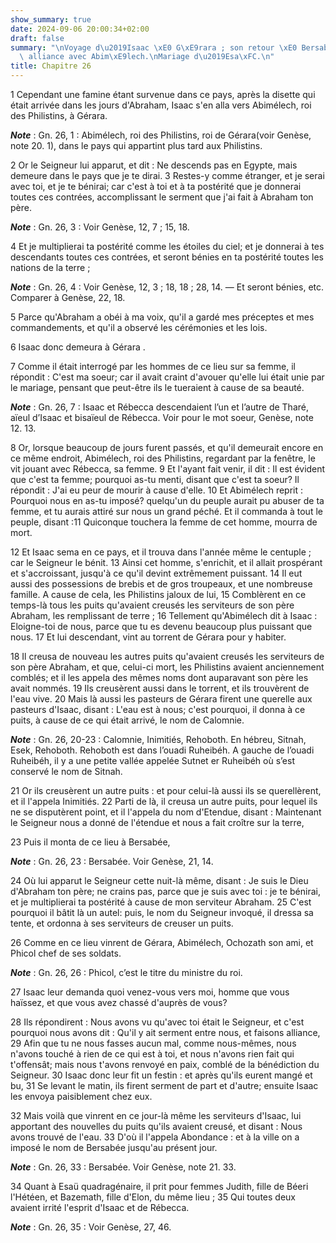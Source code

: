 ```yaml
---
show_summary: true
date: 2024-09-06 20:00:34+02:00
draft: false
summary: "\nVoyage d\u2019Isaac \xE0 G\xE9rara ; son retour \xE0 Bersab\xE9e ; son\
  \ alliance avec Abim\xE9lech.\nMariage d\u2019Esa\xFC.\n"
title: Chapitre 26
---
```





1 Cependant une famine étant survenue dans ce pays, après la disette qui était arrivée dans les jours d'Abraham, Isaac s'en alla vers Abimélech, roi des Philistins, à Gérara.

***Note*** :  Gn. 26, 1 : Abimélech, roi des Philistins, roi de Gérara(voir Genèse, note 20. 1), dans le pays qui appartint plus tard aux Philistins.

2 Or le Seigneur lui apparut, et dit : Ne descends pas en Egypte, mais demeure dans le pays que je te dirai. 3 Restes-y comme étranger, et je serai avec toi, et je te bénirai; car c'est à toi et à ta postérité que je donnerai toutes ces contrées, accomplissant le serment que j'ai fait à Abraham ton père.

***Note*** :  Gn. 26, 3 : Voir Genèse, 12, 7 ; 15, 18.

4 Et je multiplierai ta postérité comme les étoiles du ciel; et je donnerai à tes descendants toutes ces contrées, et seront bénies en ta postérité toutes les nations de la terre ;

***Note*** :  Gn. 26, 4 : Voir Genèse, 12, 3 ; 18, 18 ; 28, 14. ― Et seront bénies, etc. Comparer à Genèse, 22, 18.

5 Parce qu'Abraham a obéi à ma voix, qu'il a gardé mes préceptes et mes commandements, et qu'il a observé les cérémonies et les lois.


6 Isaac donc demeura à Gérara .


7 Comme il était interrogé par les hommes de ce lieu sur sa femme, il répondit : C'est ma soeur; car il avait craint d'avouer qu'elle lui était unie par le mariage, pensant que peut-être ils le tueraient à cause de sa beauté.

***Note*** :  Gn. 26, 7 : Isaac et Rébecca descendaient l’un et l’autre de Tharé, aïeul d’Isaac et bisaïeul de Rébecca. Voir pour le mot soeur, Genèse, note 12. 13.

8 Or, lorsque beaucoup de jours furent passés, et qu'il demeurait encore en ce même endroit, Abimélech, roi des Philistins, regardant par la fenêtre, le vit jouant avec Rébecca, sa femme. 9 Et l'ayant fait venir, il dit : Il est évident que c'est ta femme; pourquoi as-tu menti, disant que c'est ta soeur? Il répondit : J'ai eu peur de mourir à cause d'elle. 10 Et Abimélech reprit : Pourquoi nous en as-tu imposé? quelqu'un du peuple aurait pu abuser de ta femme, et tu aurais attiré sur nous un grand péché. Et il commanda à tout le peuple, disant :11 Quiconque touchera la femme de cet homme, mourra de mort.


12 Et Isaac sema en ce pays, et il trouva dans l'année même le centuple ; car le Seigneur le bénit. 13 Ainsi cet homme, s'enrichit, et il allait prospérant et s'accroissant, jusqu'à ce qu'il devint extrêmement puissant. 14 Il eut aussi des possessions de brebis et de gros troupeaux, et une nombreuse famille. A cause de cela, les Philistins jaloux de lui, 15 Comblèrent en ce temps-là tous les puits qu'avaient creusés les serviteurs de son père Abraham, les remplissant de terre ; 16 Tellement qu'Abimélech dit à Isaac : Eloigne-toi de nous, parce que tu es devenu beaucoup plus puissant que nous. 17 Et lui descendant, vint au torrent de Gérara pour y habiter.


18 Il creusa de nouveau les autres puits qu'avaient creusés les serviteurs de son père Abraham, et que, celui-ci mort, les Philistins avaient anciennement comblés; et il les appela des mêmes noms dont auparavant son père les avait nommés. 19 Ils creusèrent aussi dans le torrent, et ils trouvèrent de l'eau vive. 20 Mais là aussi les pasteurs de Gérara firent une querelle aux pasteurs d'Isaac, disant : L'eau est à nous; c'est pourquoi, il donna à ce puits, à cause de ce qui était arrivé, le nom de Calomnie.

***Note*** :  Gn. 26, 20-23 : Calomnie, Inimitiés, Rehoboth. En hébreu, Sitnah, Esek, Rehoboth. Rehoboth est dans l’ouadi Ruheibéh. A gauche de l’ouadi Ruheibéh, il y a une petite vallée appelée Sutnet er Ruheibéh où s’est conservé le nom de Sitnah.

21 Or ils creusèrent un autre puits : et pour celui-là aussi ils se querellèrent, et il l'appela Inimitiés. 22 Parti de là, il creusa un autre puits, pour lequel ils ne se disputèrent point, et il l'appela du nom d'Etendue, disant : Maintenant le Seigneur nous a donné de l'étendue et nous a fait croître sur la terre,


23 Puis il monta de ce lieu à Bersabée,

***Note*** :  Gn. 26, 23 : Bersabée. Voir Genèse, 21, 14.


24 Où lui apparut le Seigneur cette nuit-là même, disant : Je suis le Dieu d'Abraham ton père; ne crains pas, parce que je suis avec toi : je te bénirai, et je multiplierai ta postérité à cause de mon serviteur Abraham. 25 C'est pourquoi il bâtit là un autel: puis, le nom du Seigneur invoqué, il dressa sa tente, et ordonna à ses serviteurs de creuser un puits.


26 Comme en ce lieu vinrent de Gérara, Abimélech, Ochozath son ami, et Phicol chef de ses soldats.

***Note*** :  Gn. 26, 26 : Phicol, c’est le titre du ministre du roi.

27 Isaac leur demanda quoi venez-vous vers moi, homme que vous haïssez, et que vous avez chassé d'auprès de vous?


28 Ils répondirent : Nous avons vu qu'avec toi était le Seigneur, et c'est pourquoi nous avons dit : Qu'il y ait serment entre nous, et faisons alliance, 29 Afin que tu ne nous fasses aucun mal, comme nous-mêmes, nous n'avons touché à rien de ce qui est à toi, et nous n'avons rien fait qui t'offensât; mais nous t'avons renvoyé en paix, comblé de la bénédiction du Seigneur. 30 Isaac donc leur fit un festin : et après qu'ils eurent mangé et bu, 31 Se levant le matin, ils firent serment de part et d'autre; ensuite Isaac les envoya paisiblement chez eux.


32 Mais voilà que vinrent en ce jour-là même les serviteurs d'Isaac, lui apportant des nouvelles du puits qu'ils avaient creusé, et disant : Nous avons trouvé de l'eau. 33 D'où il l'appela Abondance : et à la ville on a imposé le nom de Bersabée jusqu'au présent jour.

***Note*** :  Gn. 26, 33 : Bersabée. Voir Genèse, note 21. 33.


34 Quant à Esaü quadragénaire, il prit pour femmes Judith, fille de Béeri l'Hétéen, et Bazemath, fille d'Elon, du même lieu ; 35 Qui toutes deux avaient irrité l'esprit d'Isaac et de Rébecca.

***Note*** :  Gn. 26, 35 : Voir Genèse, 27, 46.

